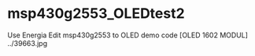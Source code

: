 # msp430g2553_OLEDtest2
Use Energia Edit msp430g2553 to OLED demo code
[OLED 1602 MODUL] ../39663.jpg
